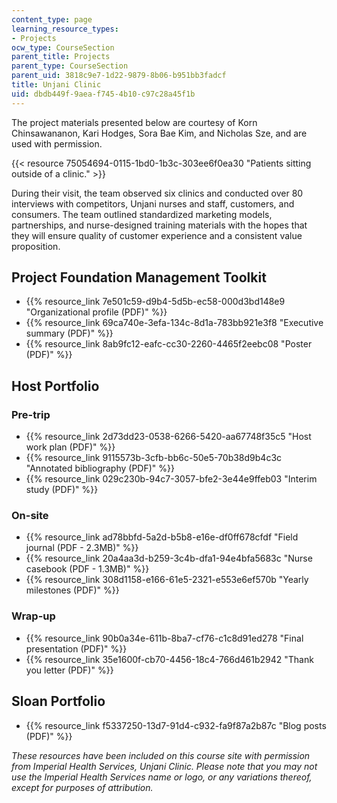 ```yaml
---
content_type: page
learning_resource_types:
- Projects
ocw_type: CourseSection
parent_title: Projects
parent_type: CourseSection
parent_uid: 3818c9e7-1d22-9879-8b06-b951bb3fadcf
title: Unjani Clinic
uid: dbdb449f-9aea-f745-4b10-c97c28a45f1b
---
```


The project materials presented below are courtesy of Korn Chinsawananon, Kari Hodges, Sora Bae Kim, and Nicholas Sze, and are used with permission.

{{< resource 75054694-0115-1bd0-1b3c-303ee6f0ea30 "Patients sitting outside of a clinic." >}}

During their visit, the team observed six clinics and conducted over 80 interviews with competitors, Unjani nurses and staff, customers, and consumers. The team outlined standardized marketing models, partnerships, and nurse-designed training materials with the hopes that they will ensure quality of customer experience and a consistent value proposition.

Project Foundation Management Toolkit
-------------------------------------

*   {{% resource_link 7e501c59-d9b4-5d5b-ec58-000d3bd148e9 "Organizational profile (PDF)" %}}
*   {{% resource_link 69ca740e-3efa-134c-8d1a-783bb921e3f8 "Executive summary (PDF)" %}}
*   {{% resource_link 8ab9fc12-eafc-cc30-2260-4465f2eebc08 "Poster (PDF)" %}}

Host Portfolio
--------------

### Pre-trip

*   {{% resource_link 2d73dd23-0538-6266-5420-aa67748f35c5 "Host work plan (PDF)" %}}
*   {{% resource_link 9115573b-3cfb-bb6c-50e5-70b38d9b4c3c "Annotated bibliography (PDF)" %}}
*   {{% resource_link 029c230b-94c7-3057-bfe2-3e44e9ffeb03 "Interim study (PDF)" %}}

### On-site

*   {{% resource_link ad78bbfd-5a2d-b5b8-e16e-df0ff678cfdf "Field journal (PDF - 2.3MB)" %}}
*   {{% resource_link 20a4aa3d-b259-3c4b-dfa1-94e4bfa5683c "Nurse casebook (PDF - 1.3MB)" %}}
*   {{% resource_link 308d1158-e166-61e5-2321-e553e6ef570b "Yearly milestones (PDF)" %}}

### Wrap-up

*   {{% resource_link 90b0a34e-611b-8ba7-cf76-c1c8d91ed278 "Final presentation (PDF)" %}}
*   {{% resource_link 35e1600f-cb70-4456-18c4-766d461b2942 "Thank you letter (PDF)" %}}

Sloan Portfolio
---------------

*   {{% resource_link f5337250-13d7-91d4-c932-fa9f87a2b87c "Blog posts (PDF)" %}}

_These resources have been included on this course site with permission from Imperial Health Services, Unjani Clinic. Please note that you may not use the Imperial Health Services name or logo, or any variations thereof, except for purposes of attribution._